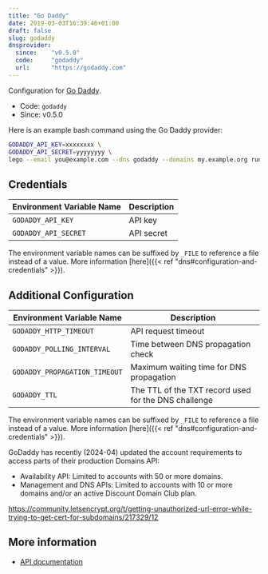 ```yaml
---
title: "Go Daddy"
date: 2019-03-03T16:39:46+01:00
draft: false
slug: godaddy
dnsprovider:
  since:    "v0.5.0"
  code:     "godaddy"
  url:      "https://godaddy.com"
---
```


<!-- THIS DOCUMENTATION IS AUTO-GENERATED. PLEASE DO NOT EDIT. -->
<!-- providers/dns/godaddy/godaddy.toml -->
<!-- THIS DOCUMENTATION IS AUTO-GENERATED. PLEASE DO NOT EDIT. -->


Configuration for [Go Daddy](https://godaddy.com).


<!--more-->

- Code: `godaddy`
- Since: v0.5.0


Here is an example bash command using the Go Daddy provider:

```bash
GODADDY_API_KEY=xxxxxxxx \
GODADDY_API_SECRET=yyyyyyyy \
lego --email you@example.com --dns godaddy --domains my.example.org run
```




## Credentials

| Environment Variable Name | Description |
|-----------------------|-------------|
| `GODADDY_API_KEY` | API key |
| `GODADDY_API_SECRET` | API secret |

The environment variable names can be suffixed by `_FILE` to reference a file instead of a value.
More information [here]({{< ref "dns#configuration-and-credentials" >}}).


## Additional Configuration

| Environment Variable Name | Description |
|--------------------------------|-------------|
| `GODADDY_HTTP_TIMEOUT` | API request timeout |
| `GODADDY_POLLING_INTERVAL` | Time between DNS propagation check |
| `GODADDY_PROPAGATION_TIMEOUT` | Maximum waiting time for DNS propagation |
| `GODADDY_TTL` | The TTL of the TXT record used for the DNS challenge |

The environment variable names can be suffixed by `_FILE` to reference a file instead of a value.
More information [here]({{< ref "dns#configuration-and-credentials" >}}).

GoDaddy has recently (2024-04) updated the account requirements to access parts of their production Domains API:

- Availability API: Limited to accounts with 50 or more domains.
- Management and DNS APIs: Limited to accounts with 10 or more domains and/or an active Discount Domain Club plan.

https://community.letsencrypt.org/t/getting-unauthorized-url-error-while-trying-to-get-cert-for-subdomains/217329/12



## More information

- [API documentation](https://developer.godaddy.com/doc/endpoint/domains)

<!-- THIS DOCUMENTATION IS AUTO-GENERATED. PLEASE DO NOT EDIT. -->
<!-- providers/dns/godaddy/godaddy.toml -->
<!-- THIS DOCUMENTATION IS AUTO-GENERATED. PLEASE DO NOT EDIT. -->
